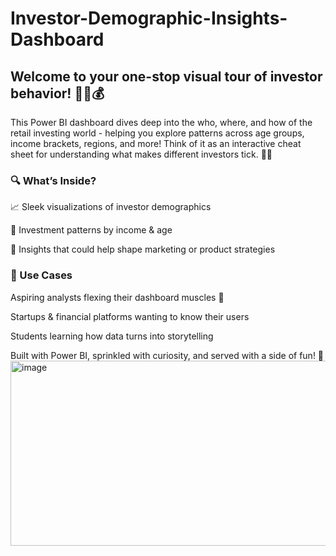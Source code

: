 # Investor-Demographic-Insights-Dashboard

## Welcome to your one-stop visual tour of investor behavior! 🕵️‍♂️💰

This Power BI dashboard dives deep into the who, where, and how of the retail investing world - helping you explore patterns across age groups, income brackets, regions, and more! Think of it as an interactive cheat sheet for understanding what makes different investors tick. 🧠✨

### 🔍 What’s Inside?
📈 Sleek visualizations of investor demographics

💸 Investment patterns by income & age

🧩 Insights that could help shape marketing or product strategies

### 🎯 Use Cases
Aspiring analysts flexing their dashboard muscles 💪

Startups & financial platforms wanting to know their users

Students learning how data turns into storytelling

Built with Power BI, sprinkled with curiosity, and served with a side of fun! 🍿
<img width="527" height="296" alt="image" src="https://github.com/user-attachments/assets/22898363-eb17-4557-8352-a2b228cbf769" />


